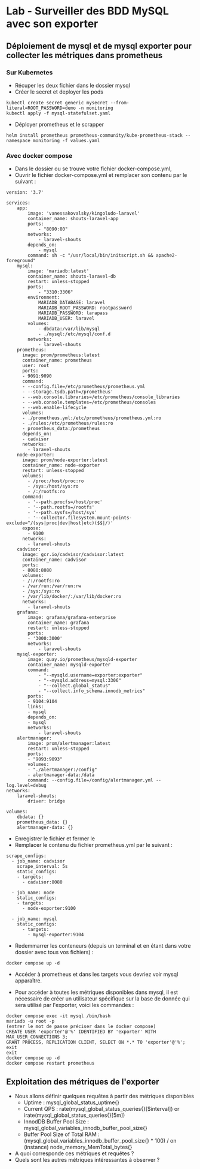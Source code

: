 # Lab - Surveiller des BDD MySQL avec son exporter

## Déploiement de mysql et de mysql exporter pour collecter les métriques dans prometheus 

### Sur Kubernetes

- Récuper les deux fichier  dans le dossier mysql 
- Créer le secret et deployer les pods
```
kubectl create secret generic mysecret --from-literal=ROOT_PASSWORD=demo -n monitoring
kubectl apply -f mysql-statefulset.yaml
```

- Déployer prometheus et le scrapper 
```
helm install prometheus prometheus-community/kube-prometheus-stack --namespace monitoring -f values.yaml
```

### Avec docker compose
* Dans le dossier ou se trouve votre fichier docker-compose.yml,
* Ouvrir le fichier docker-compose.yml et remplacer son contenu par le suivant :
```
version: '3.7'

services:
    app:
        image: 'vanessakovalsky/kingoludo-laravel'
        container_name: shouts-laravel-app
        ports:
            - "8090:80"
        networks:
            - laravel-shouts
        depends_on:
            - mysql
        command: sh -c "/usr/local/bin/initscript.sh && apache2-foreground"
    mysql:
        image: 'mariadb:latest'
        container_name: shouts-laravel-db
        restart: unless-stopped
        ports:
            - "3310:3306"
        environment:
            MARIADB_DATABASE: laravel
            MARIADB_ROOT_PASSWORD: rootpassword
            MARIADB_PASSWORD: larapass
            MARIADB_USER: laravel
        volumes:
            - dbdata:/var/lib/mysql
            - ./mysql:/etc/mysql/conf.d
        networks:
            - laravel-shouts
    prometheus:
      image: prom/prometheus:latest
      container_name: prometheus
      user: root
      ports:
      - 9091:9090
      command:
      - --config.file=/etc/prometheus/prometheus.yml
      - --storage.tsdb.path=/prometheus'
      - --web.console.libraries=/etc/prometheus/console_libraries
      - --web.console.templates=/etc/prometheus/consoles
      - --web.enable-lifecycle
      volumes:
      - ./prometheus.yml:/etc/prometheus/prometheus.yml:ro
      - ./rules:/etc/prometheus/rules:ro
      - prometheus_data:/prometheus
      depends_on:
      - cadvisor
      networks:
        - laravel-shouts
    node-exporter:
      image: prom/node-exporter:latest
      container_name: node-exporter
      restart: unless-stopped
      volumes:
        - /proc:/host/proc:ro
        - /sys:/host/sys:ro
        - /:/rootfs:ro
      command:
        - '--path.procfs=/host/proc'
        - '--path.rootfs=/rootfs'
        - '--path.sysfs=/host/sys'
        - '--collector.filesystem.mount-points-exclude=^/(sys|proc|dev|host|etc)($$|/)'
      expose:
        - 9100
      networks:
        - laravel-shouts
    cadvisor:
      image: gcr.io/cadvisor/cadvisor:latest
      container_name: cadvisor
      ports:
      - 8080:8080
      volumes:
      - /:/rootfs:ro
      - /var/run:/var/run:rw
      - /sys:/sys:ro
      - /var/lib/docker/:/var/lib/docker:ro
      networks:
        - laravel-shouts
    grafana:
        image: grafana/grafana-enterprise
        container_name: grafana
        restart: unless-stopped
        ports:
        - '3000:3000'
        networks:
            - laravel-shouts
    mysql-exporter:
        image: quay.io/prometheus/mysqld-exporter
        container_name: mysqld-exporter
        command:
            - "--mysqld.username=exporter:exporter"
            - "--mysqld.address=mysql:3306"
            - "--collect.global_status"
            - "--collect.info_schema.innodb_metrics"
        ports:
        - 9104:9104
        links:
        - mysql
        depends_on:
        - mysql
        networks:
            - laravel-shouts
    alertmanager:
        image: prom/alertmanager:latest
        restart: unless-stopped
        ports:
        - "9093:9093"
        volumes:
        - "./alertmanager:/config"
        - alertmanager-data:/data
        command: --config.file=/config/alertmanager.yml --log.level=debug
networks:
    laravel-shouts:
        driver: bridge

volumes:
    dbdata: {}
    prometheus_data: {}
    alertmanager-data: {}
```
* Enregistrer le fichier et fermer le
* Remplacer le contenu du fichier prometheus.yml par le suivant :
```
scrape_configs:
  - job_name: cadvisor
    scrape_interval: 5s
    static_configs:
    - targets:
      - cadvisor:8080

  - job_name: node
    static_configs:
    - targets:
      - node-exporter:9100
  
  - job_name: mysql
    static_configs:
      - targets:
        - mysql-exporter:9104
```
* Redemmarrer les conteneurs (depuis un terminal et en étant dans votre dossier avec tous vos fichiers) :

```
docker compose up -d 
```

* Accéder à prometheus et dans les targets vous devriez voir mysql apparaître.

* Pour accéder à toutes les métriques disponibles dans mysql, il est nécessaire de créer un utilisateur spécifique sur la base de donnée qui sera utilisé par l'exporter, voici les commandes :
```
docker compose exec -it mysql /bin/bash
mariadb -u root -p
(entrer le mot de passe préciser dans le docker compose)
CREATE USER 'exporter'@'%' IDENTIFIED BY 'exporter' WITH MAX_USER_CONNECTIONS 3;
GRANT PROCESS, REPLICATION CLIENT, SELECT ON *.* TO 'exporter'@'%';
exit
exit
docker compose up -d
docker compose restart prometheus
```
## Exploitation des métriques de l'exporter

* Nous allons définir quelques requêtes à partir des métriques disponibles
    * Uptime : mysql_global_status_uptime{}
    * Current QPS : rate(mysql_global_status_queries{}[$interval]) or irate(mysql_global_status_queries{}[5m])
    * InnodDB Buffer Pool Size : mysql_global_variables_innodb_buffer_pool_size{}
    * Buffer Pool Size of Total RAM : (mysql_global_variables_innodb_buffer_pool_size{} * 100) / on (instance) node_memory_MemTotal_bytes{}
* A quoi corresponde ces métriques et requêtes ?
* Quels sont les autres métriques intéressantes à observer ?
